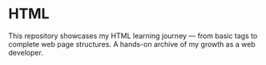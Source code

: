 # HTML
This repository showcases my HTML learning journey — from basic tags to complete web page structures. A hands-on archive of my growth as a web developer.
